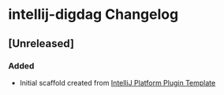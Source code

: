 <!-- Keep a Changelog guide -> https://keepachangelog.com -->

# intellij-digdag Changelog

## [Unreleased]
### Added
- Initial scaffold created from [IntelliJ Platform Plugin Template](https://github.com/JetBrains/intellij-platform-plugin-template)

